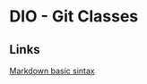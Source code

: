 # DIO - Git Classes



## Links
[Markdown basic sintax](https://www.markdownguide.org/basic-syntax/)
